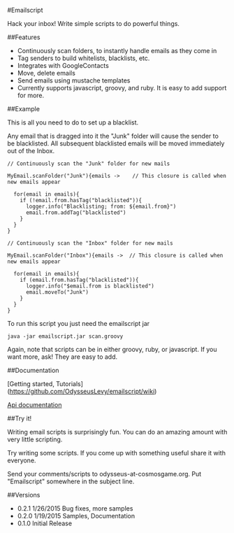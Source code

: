 #Emailscript

Hack your inbox! Write simple scripts to do powerful things.

##Features

* Continuously scan folders, to instantly handle emails as they come in
* Tag senders to build whitelists, blacklists, etc.
* Integrates with GoogleContacts
* Move, delete emails
* Send emails using mustache templates
* Currently supports javascript, groovy, and ruby. It is easy to add support for more.

##Example

This is all you need to do to set up a blacklist.

Any email that is dragged into it the "Junk" folder will
cause the sender to be blacklisted. All subsequent blacklisted emails will be moved immediately out of the Inbox.

    // Continuously scan the "Junk" folder for new mails

    MyEmail.scanFolder("Junk"){emails ->    // This closure is called when new emails appear

      for(email in emails){
        if (!email.from.hasTag("blacklisted")){
          logger.info("Blacklisting; from: ${email.from}")
          email.from.addTag("blacklisted")
        }
      }
    }

    // Continuously scan the "Inbox" folder for new mails

    MyEmail.scanFolder("Inbox"){emails ->  // This closure is called when new emails appear

      for(email in emails){
        if (email.from.hasTag("blacklisted")){
          logger.info("$email.from is blacklisted")
          email.moveTo("Junk")
        }
      }
    }

To run this script you just need the emailscript jar

    java -jar emailscript.jar scan.groovy

Again, note that scripts can be in either groovy, ruby, or javascript. If you want more, ask! They are easy to add.

##Documentation

[Getting started, Tutorials] (https://github.com/OdysseusLevy/emailscript/wiki)

[Api documentation](http://odysseuslevy.github.io/emailscript/docs/index.html#package)

##Try it!

Writing email scripts is surprisingly fun. You can do an amazing amount with very little scripting.

Try writing some scripts. If you come up with something useful share it with everyone.

Send your comments/scripts to odysseus-at-cosmosgame.org. Put "Emailscript" somewhere in the subject line.

##Versions

* 0.2.1 1/26/2015 Bug fixes, more samples
* 0.2.0 1/19/2015 Samples, Documentation
* 0.1.0 Initial Release

